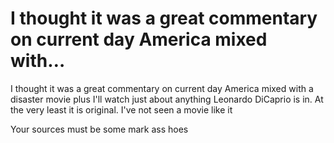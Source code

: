 # I thought it was a great commentary on current day America mixed with…

I thought it was a great commentary on current day America mixed with a disaster movie plus I'll watch just about anything Leonardo DiCaprio is in. At the very least it is original. I've not seen a movie like it

Your sources must be some mark ass hoes
